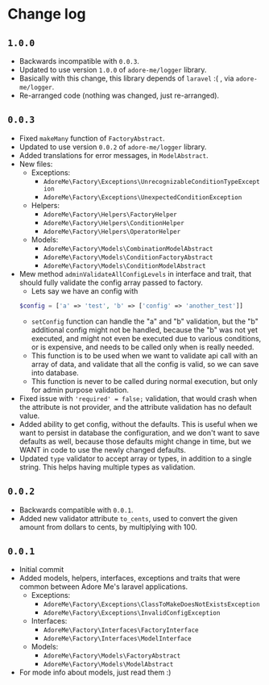 # Change log

## `1.0.0`
- Backwards incompatible with `0.0.3`.
- Updated to use version `1.0.0` of `adore-me/logger` library.
- Basically with this change, this library depends of `laravel` :( , via `adore-me/logger`.
- Re-arranged code (nothing was changed, just re-arranged).

## `0.0.3`
- Fixed `makeMany` function of `FactoryAbstract`.
- Updated to use version `0.0.2` of `adore-me/logger` library.
- Added translations for error messages, in `ModelAbstract`.
- New files:
  - Exceptions:
    - `AdoreMe\Factory\Exceptions\UnrecognizableConditionTypeException`
    - `AdoreMe\Factory\Exceptions\UnexpectedConditionException`
  - Helpers:
    - `AdoreMe\Factory\Helpers\FactoryHelper`
    - `AdoreMe\Factory\Helpers\ConditionHelper`
    - `AdoreMe\Factory\Helpers\OperatorHelper`
  - Models:
    - `AdoreMe\Factory\Models\CombinationModelAbstract`
    - `AdoreMe\Factory\Models\ConditionFactoryAbstract`
    - `AdoreMe\Factory\Models\ConditionModelAbstract`
- Mew method `adminValidateAllConfigLevels` in interface and trait, that should fully validate the config array passed to factory.
  - Lets say we have an config with 
  ```php
  $config = ['a' => 'test', 'b' => ['config' => 'another_test']]
  ```
  - `setConfig` function can handle the "a" and "b" validation, but the "b" additional config might not be handled, because the "b" was not yet executed, and might not even be executed due to various conditions, or is expensive, and needs to be called only when is really needed.
  - This function is to be used when we want to validate api call with an array of data, and validate that all the config is valid, so we can save into database.
  - This function is never to be called during normal execution, but only for admin purpose validation.
- Fixed issue with `'required' = false;` validation, that would crash when the attribute is not provider, and the attribute validation has no default value.
- Added ability to get config, without the defaults. This is useful when we want to persist in database the configuration, and we don't want to save defaults as well, because those defaults might change in time, but we WANT in code to use the newly changed defaults.
- Updated `type` validator to accept array or types, in addition to a single string. This helps having multiple types as validation.

## `0.0.2`
- Backwards compatible with `0.0.1`.
- Added new validator attribute `to_cents`, used to convert the given amount from dollars to cents, by multiplying with 100.

## `0.0.1`
- Initial commit
- Added models, helpers, interfaces, exceptions and traits that were common between Adore Me's laravel applications.
  - Exceptions:
    - `AdoreMe\Factory\Exceptions\ClassToMakeDoesNotExistsException`
    - `AdoreMe\Factory\Exceptions\InvalidConfigException`
  - Interfaces:
    - `AdoreMe\Factory\Interfaces\FactoryInterface`
    - `AdoreMe\Factory\Interfaces\ModelInterface`
  - Models:
    - `AdoreMe\Factory\Models\FactoryAbstract`
    - `AdoreMe\Factory\Models\ModelAbstract`
- For mode info about models, just read them :)
